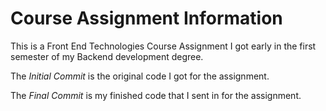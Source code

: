 # Course Assignment Information

This is a Front End Technologies Course Assignment I got early in the first semester of my Backend development degree.

The *Initial Commit* is the original code I got for the assignment.

The *Final Commit* is my finished code that I sent in for the assignment.